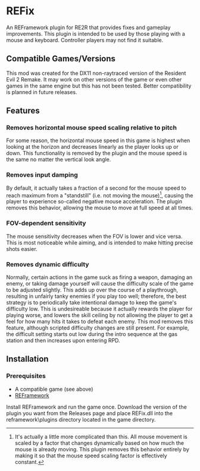 # REFix
An REFramework plugin for RE2R that provides fixes and gameplay improvements. This plugin is intended to be used by those playing with a mouse and keyboard. Controller players may not find it suitable.

## Compatible Games/Versions
This mod was created for the DX11 non-raytraced version of the Resident Evil 2 Remake. It may work on other versions of the game or even other games in the same engine but this has not been tested. Better compatibility is planned in future releases.

## Features

### Removes horizontal mouse speed scaling relative to pitch
For some reason, the horizontal mouse speed in this game is highest when looking at the horizon and decreases linearly as the player looks up or down. This
functionality is removed by the plugin and the mouse speed is the same no matter the vertical look angle.

### Removes input damping
By default, it actually takes a fraction of a second for the mouse speed to reach maximum from a "standstill" (i.e. not moving the mouse)[^1], causing the
player to experience so-called negative mouse acceleration. The plugin removes this behavior, allowing the mouse to move at full speed at all times.

### FOV-dependent sensitivity
The mouse sensitivity decreases when the FOV is lower and vice versa. This is most noticeable while aiming, and is intended to make hitting precise shots easier.

### Removes dynamic difficulty
Normally, certain actions in the game suck as firing a weapon, damaging an enemy, or taking damage yourself will cause the difficulty scale of the game to be adjusted slightly. This adds up over the course of a playthrough, resulting in unfairly tanky enemies if you play too well; therefore, the best strategy is to periodically take intentional damage to keep the game's difficulty low. This is undesireable because it actually rewards the player for playing worse, and lowers the skill ceiling by not allowing the player to get a feel for how many hits it takes to defeat each enemy. This mod removes this feature, although scripted difficulty changes are still present. For example, the difficult setting starts out low during the intro sequence at the gas station and then increases upon entering RPD.

## Installation
### Prerequisites
* A compatible game (see above)
* [REFramework](https://github.com/praydog/REFramework)

Install REFramework and run the game once. Download the version of the plugin you want from the Releases page and place REFix.dll into the reframework\plugins
directory located in the game directory.

[^1]: It's actually a little more complicated than this. All mouse movement is scaled by a factor that changes dynamically based on how much the mouse is
already moving. This plugin removes this behavior entirely by making it so that the mouse speed scaling factor is effectively constant.
